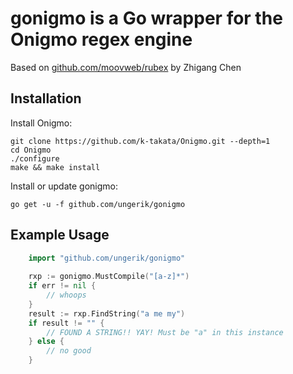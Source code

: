 # gonigmo is a Go wrapper for the Onigmo regex engine #

Based on [github.com/moovweb/rubex](https://github.com/moovweb/rubex) by Zhigang Chen

## Installation ##

Install Onigmo:

```
git clone https://github.com/k-takata/Onigmo.git --depth=1
cd Onigmo
./configure
make && make install
```

Install or update gonigmo:

```
go get -u -f github.com/ungerik/gonigmo
```

## Example Usage ##

```go
    import "github.com/ungerik/gonigmo"
    
    rxp := gonigmo.MustCompile("[a-z]*")
    if err != nil {
        // whoops
    }
    result := rxp.FindString("a me my")
    if result != "" {
        // FOUND A STRING!! YAY! Must be "a" in this instance
    } else {
        // no good
    }
```
